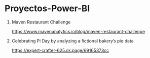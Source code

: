 # Proyectos-Power-BI

1. Maven Restaurant Challenge

   https://www.mavenanalytics.io/blog/maven-restaurant-challenge

2. Celebrating Pi Day by analyzing a fictional bakery’s pie data 

   https://expert-crafter-625.ck.page/69165373cc

